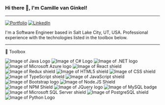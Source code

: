 ### Hi there 👋, I'm Camille van Ginkel!

---

[![Portfolio](https://img.shields.io/badge/My_Portfolio-ff0000?style=for-the-badge
)](https://www.camillevanginkel.com)
[![LinkedIn](https://img.shields.io/badge/LinkedIn-0077B5?style=for-the-badge&logo=linkedin&logoColor=white)](https://www.linkedin.com/in/camillevanginkel/) 


I'm a Software Engineer based in Salt Lake City, UT, USA. Professional experience with the technologies listed in the toolbox below.

---
:toolbox: Toolbox

![Image of Java Logo](https://img.shields.io/badge/Java-ED8B00?style=for-the-badge&logo=openjdk&logoColor=white) ![Image of C# Logo](https://img.shields.io/badge/C%23-239120?style=for-the-badge&logo=c-sharp&logoColor=white) ![Image of .NET logo](https://img.shields.io/badge/.NET-5C2D91?style=for-the-badge&logo=.net&logoColor=white) ![Image of Microsoft Azure logo](https://img.shields.io/badge/microsoft%20azure-0089D6?style=for-the-badge&logo=microsoft-azure&logoColor=white) ![Image of React shield](https://img.shields.io/badge/React-20232A?style=for-the-badge&logo=react&logoColor=61DAFB) ![Image of Redux shield](https://img.shields.io/badge/Redux-593D88?style=for-the-badge&logo=redux&logoColor=white) ![Image of HTML5 shield](https://img.shields.io/badge/HTML5-E34F26?style=for-the-badge&logo=html5&logoColor=white) ![Image of CSS shield](https://img.shields.io/badge/CSS3-1572B6?style=for-the-badge&logo=css3&logoColor=white
) ![Image of TypeScript shield](https://img.shields.io/badge/TypeScript-007ACC?style=for-the-badge&logo=typescript&logoColor=white) ![Image of JavaScript shield](https://img.shields.io/badge/JavaScript-F7DF1E?style=for-the-badge&logo=javascript&logoColor=black) ![Image of Bootstrap logo](https://img.shields.io/badge/Bootstrap-563D7C?style=for-the-badge&logo=bootstrap&logoColor=white) ![Image of Node.JS Shield](https://img.shields.io/badge/Node.js-43853D?style=for-the-badge&logo=node.js&logoColor=white
) ![Image of NPM Shield](https://img.shields.io/badge/npm-CB3837?style=for-the-badge&logo=npm&logoColor=white
) ![Image of JQuery logo](https://img.shields.io/badge/jQuery-0769AD?style=for-the-badge&logo=jquery&logoColor=white
) ![Image of MySQL badge](https://shields.io/badge/MySQL-ED8B00?logo=mysql&style=for-the-badge&logoColor=white&labelColor=blue) ![Image of Microsoft SQL Server shield](https://img.shields.io/badge/Microsoft%20SQL%20Server-CC2927?style=for-the-badge&logo=microsoft%20sql%20server&logoColor=white
) ![Image of PostgreSQL shield](https://img.shields.io/badge/PostgreSQL-316192?style=for-the-badge&logo=postgresql&logoColor=white
) ![Image of Python Logo](https://img.shields.io/badge/python-3670A0?style=for-the-badge&logo=python&logoColor=ffdd54) 









<!--
**CamilleVG/CamilleVG** is a ✨ _special_ ✨ repository because its `README.md` (this file) appears on your GitHub profile.

Here are some ideas to get you started:

- 🔭 I’m currently working on ...
- 🌱 I’m currently learning ...
- 👯 I’m looking to collaborate on ...
- 🤔 I’m looking for help with ...
- 💬 Ask me about ...
- 📫 How to reach me: ...
- 😄 Pronouns: ...
- ⚡ Fun fact: ...
-->
